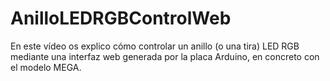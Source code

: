 # AnilloLEDRGBControlWeb
En este vídeo os explico cómo controlar un anillo (o una tira) LED RGB mediante una interfaz web generada por la placa Arduino, en concreto con el modelo MEGA.
